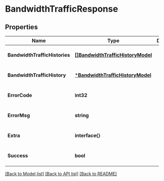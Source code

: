 # BandwidthTrafficResponse

## Properties
Name | Type | Description | Notes
------------ | ------------- | ------------- | -------------
**BandwidthTrafficHistories** | [**[]BandwidthTrafficHistoryModel**](BandwidthTrafficHistoryModel.md) |  | [optional] [default to null]
**BandwidthTrafficHistory** | [***BandwidthTrafficHistoryModel**](BandwidthTrafficHistoryModel.md) |  | [optional] [default to null]
**ErrorCode** | **int32** |  | [optional] [default to null]
**ErrorMsg** | **string** |  | [optional] [default to null]
**Extra** | **interface{}** |  | [optional] [default to null]
**Success** | **bool** |  | [optional] [default to null]

[[Back to Model list]](../README.md#documentation-for-models) [[Back to API list]](../README.md#documentation-for-api-endpoints) [[Back to README]](../README.md)


